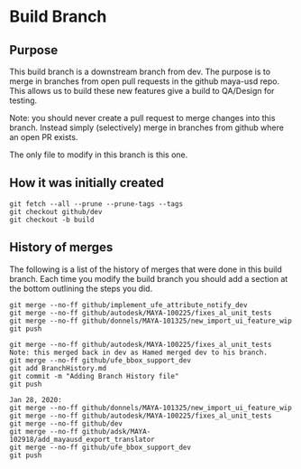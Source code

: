 # Build Branch

## Purpose

This build branch is a downstream branch from dev. The purpose is to merge in branches from open pull requests in the github maya-usd repo. This allows us to build these new features give a build to QA/Design for testing.

Note: you should never create a pull request to merge changes into this branch. Instead simply (selectively) merge in branches from github where an open PR exists.

The only file to modify in this branch is this one.

## How it was initially created

```
git fetch --all --prune --prune-tags --tags
git checkout github/dev
git checkout -b build
```

## History of merges

The following is a list of the history of merges that were done in this build branch. Each time you modify the build branch you should add a section at the bottom outlining
the steps you did. 

```
git merge --no-ff github/implement_ufe_attribute_notify_dev
git merge --no-ff github/autodesk/MAYA-100225/fixes_al_unit_tests
git merge --no-ff github/donnels/MAYA-101325/new_import_ui_feature_wip
git push
```

```
git merge --no-ff github/autodesk/MAYA-100225/fixes_al_unit_tests
Note: this merged back in dev as Hamed merged dev to his branch.
git merge --no-ff github/ufe_bbox_support_dev
git add BranchHistory.md
git commit -m "Adding Branch History file"
git push
```

```
Jan 28, 2020:
git merge --no-ff github/donnels/MAYA-101325/new_import_ui_feature_wip
git merge --no-ff github/autodesk/MAYA-100225/fixes_al_unit_tests
git merge --no-ff github/dev
git merge --no-ff github/adsk/MAYA-102918/add_mayausd_export_translator
git merge --no-ff github/ufe_bbox_support_dev
git push
```
